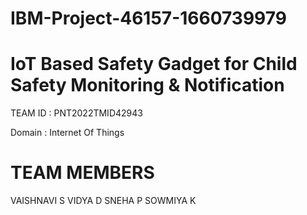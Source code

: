 # IBM-Project-46157-1660739979
# IoT Based Safety Gadget for Child Safety Monitoring &amp; Notification
  
  
  TEAM ID : PNT2022TMID42943
  
  
  Domain  : Internet Of Things
  
  
# TEAM MEMBERS


VAISHNAVI S
VIDYA D
SNEHA P
SOWMIYA K
  
